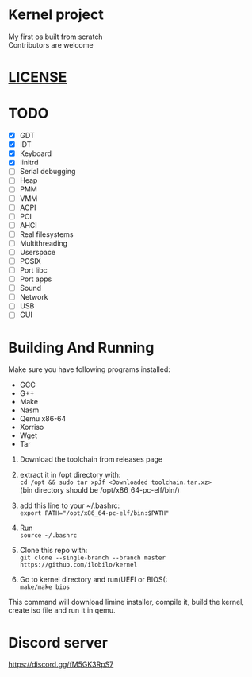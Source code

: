 # Kernel project
My first os built from scratch<br />
Contributors are welcome

# [LICENSE](LICENSE)

# TODO

- [x] GDT
- [x] IDT
- [x] Keyboard
- [x] Iinitrd
- [ ] Serial debugging
- [ ] Heap
- [ ] PMM
- [ ] VMM
- [ ] ACPI
- [ ] PCI
- [ ] AHCI
- [ ] Real filesystems
- [ ] Multithreading
- [ ] Userspace
- [ ] POSIX
- [ ] Port libc
- [ ] Port apps
- [ ] Sound
- [ ] Network
- [ ] USB
- [ ] GUI

# Building And Running

Make sure you have following programs installed:
* GCC
* G++
* Make
* Nasm
* Qemu x86-64
* Xorriso
* Wget
* Tar

1. Download the toolchain from releases page

2. extract it in /opt directory with:<br />
``cd /opt && sudo tar xpJf <Downloaded toolchain.tar.xz>``<br />
(bin directory should be /opt/x86_64-pc-elf/bin/)

3. add this line to your ~/.bashrc:<br />
``export PATH="/opt/x86_64-pc-elf/bin:$PATH"``

4. Run<br />``source ~/.bashrc``

5. Clone this repo with:<br />
``git clone --single-branch --branch master https://github.com/ilobilo/kernel``

6. Go to kernel directory and run(UEFI or BIOS(:<br />
``make/make bios``

This command will download limine installer, compile it, build the kernel, create iso file and run it in qemu.

# Discord server
https://discord.gg/fM5GK3RpS7
